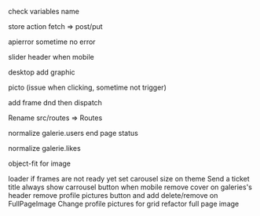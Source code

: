 check variables name

store action fetch => post/put

apierror sometime no error

slider header when mobile

desktop add graphic

picto (issue when clicking, sometime not trigger)

add frame dnd then dispatch

Rename src/routes => Routes

normalize galerie.users
end
page
status

normalize galerie.likes

object-fit for image

loader if frames are not ready yet
set carousel size on theme
Send a ticket title
always show carrousel button when mobile
remove cover on galeries's header
remove profile pictures button and add delete/remove on FullPageImage
Change profile pictures for grid
refactor full page image
